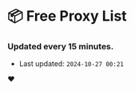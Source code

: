 # :package: Free Proxy List
### Updated every 15 minutes.

- Last updated: `2024-10-27 00:21`

:heart:
